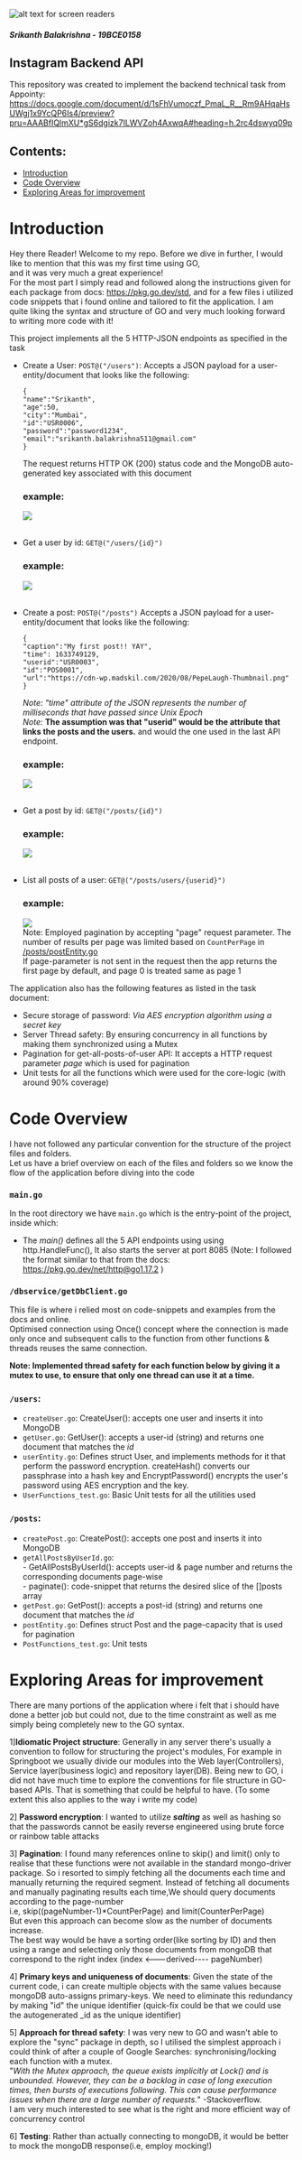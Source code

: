 ![alt text for screen readers](/img/appointy.png "Text to show on mouseover") 
##### Srikanth Balakrishna - 19BCE0158

## Instagram Backend API
This repository was created to implement the backend technical task from Appointy:
https://docs.google.com/document/d/1sFhVumoczf_PmaL_R__Rm9AHqaHsUWgj1x9YcQP6Is4/preview?pru=AAABfIQlmXU*gS6dgizk7ILWVZoh4AxwqA#heading=h.2rc4dswyq09p
## Contents:
- [Introduction](#introduction)
- [Code Overview](#code-overview)
- [Exploring Areas for improvement](#exploring-areas-for-improvement)


# Introduction
Hey there Reader! Welcome to my repo. Before we dive in further, I would like to mention that this was my first time using GO,   
and it was very much a great experience!   
For the most part I simply read and followed along the instructions given for each package from docs: https://pkg.go.dev/std,
and for a few files i utilized code snippets that i found online and tailored to fit the application.
I am quite liking the syntax and structure of GO and very much looking forward to writing more code with it!     

This project implements all the 5 HTTP-JSON endpoints as specified in the task
 - Create a User: `POST@("/users")`:
    Accepts a JSON payload for a user-entity/document that looks like the following:
    ```
    {
    "name":"Srikanth",
    "age":50,
    "city":"Mumbai",
    "id":"USR0006",
    "password":"password1234",
    "email":"srikanth.balakrishna511@gmail.com"
    }
    ```
    The request returns HTTP OK (200) status code and the MongoDB auto-generated key associated with this document
    ### example:    
    ![](img/createUser.png)<br><br>
    

 - Get a user by id: `GET@("/users/{id}")`
   ### example:     
   ![](img/getUser.png)<br><br>
 - Create a post: `POST@("/posts")`
 Accepts a JSON payload for a user-entity/document that looks like the following:
    ```
    {
    "caption":"My first post!! YAY",
    "time":	1633749129,
    "userid":"USR0003",
    "id":"POS0001",
    "url":"https://cdn-wp.madskil.com/2020/08/PepeLaugh-Thumbnail.png"
    }
    ```
    _Note: "time" attribute of the JSON represents the number of milliseconds that have passed since Unix Epoch_      
    _Note:_ **The assumption was that "userid" would be the attribute that links the posts and the users.** and would the one used in the last API endpoint.    
    ### example:    
    ![](img/createPost.png)<br><br>
 - Get a post by id: `GET@("/posts/{id}")`
    ### example:
    ![](img/getPost.png)<br><br>  
 - List all posts of a user: `GET@("/posts/users/{userid}")`    
    ### example:
    ![](img/getAllPostsByUserId.png)    
    Note: Employed pagination by accepting "page" request parameter. The number of results per page was limited based on `CountPerPage` in [/posts/postEntity.go](/posts/postEntity.go)     
    If page-parameter is not sent in the request then the app returns the first page by default,
    and page 0 is treated same as page 1
    
The application also has the following features as listed in the task document:
 - Secure storage of password:  _Via AES encryption algorithm using a secret key_
 - Server Thread safety: By ensuring concurrency in all functions by making them synchronized using a Mutex
 - Pagination for get-all-posts-of-user API: It accepts a HTTP request parameter _page_ which is used for pagination
 - Unit tests for all the functions which were used for the core-logic (with around 90% coverage)
 
 
# Code Overview
I have not followed any particular convention for the structure of the project files and folders.    
Let us have a brief overview on each of the files and folders so we know the flow of the application before diving into the code
 ### `main.go`
 In the root directory we have `main.go` which is the entry-point of the project, inside which:
 - The _main()_ defines all the 5 API endpoints using using http.HandleFunc(), It also starts the server at port 8085
 (Note: I followed the format similar to that from the docs: https://pkg.go.dev/net/http@go1.17.2 )
 ### `/dbservice/getDbClient.go`
 This file is where i relied most on code-snippets and examples from the docs and online.    
 Optimised connection using Once() concept where the connection is made only once and subsequent calls to the function from other functions & threads reuses the same connection.      
    
**Note: Implemented thread safety for each function below by giving it a mutex to use, to ensure that only one thread can use it at a time.**
 ### `/users`:
  - `createUser.go`: CreateUser(): accepts one user and inserts it into MongoDB
  - `getUser.go`: GetUser(): accepts a user-id (string) and returns one document that matches the _id_
  - `userEntity.go`: Defines struct User, and implements methods for it that perform the password encryption. createHash() converts our passphrase into a hash key and EncryptPassword() encrypts the user's password using AES encryption and the key.
  - `UserFunctions_test.go`: Basic Unit tests for all the utilities used
 ### `/posts`:
  - `createPost.go`: CreatePost(): accepts one post and inserts it into MongoDB
  - `getAllPostsByUserId.go`:     
         - GetAllPostsByUserId(): accepts user-id & page number and returns the corresponding documents page-wise      
         - paginate(): code-snippet that returns the desired slice of the []posts array      
  - `getPost.go`: GetPost(): accepts a post-id (string) and returns one document that matches the _id_
  - `postEntity.go`:  Defines struct Post and the page-capacity that is used for pagination
  - `PostFunctions_test.go`: Unit tests


# Exploring Areas for improvement
There are many portions of the application where i felt that i should have done a better job but could not, due to the time constraint as well as me simply being completely new to the GO syntax.   
  
1]**Idiomatic Project structure**: Generally in any server there's usually a convention to follow for structuring the project's modules, For example in Springboot we usually divide our modules into the Web layer(Controllers), Service layer(business logic) and repository layer(DB). Being new to GO, i did not have much time to explore the conventions for file structure in GO-based APIs. That is something that could be helpful to have. (To some extent this also applies to the way i write my code)

2] **Password encryption**: I wanted to utilize _**salting**_ as well as hashing so that the passwords cannot be easily reverse engineered using brute force or rainbow table attacks    

3] **Pagination**: I found many references online to skip() and limit() only to realise that these functions were not available in the standard mongo-driver package.
So i resorted to simply fetching all the documents each time and manually returning the required segment.
Instead of fetching all documents and manually paginating results each time,We should query documents according to the page-number     
i.e, skip((pageNumber-1)*CountPerPage) and limit(CounterPerPage)    
But even this approach can become slow as the number of documents increase.     
The best way would be have a sorting order(like sorting by ID) and then using a range and
selecting only those documents from mongoDB that correspond to the right index (index <---derived---- pageNumber)

4] **Primary keys and uniqueness of documents**: Given the state of the current code, i can create multiple objects with the same values because mongoDB auto-assigns primary-keys. We need to eliminate this redundancy by making "id" the unique identifier (quick-fix could be that we could use the autogenerated _id as the unique identifier)

5] **Approach for thread safety**: I was very new to GO and wasn't able to explore the "sync" package in depth, so I utilised the simplest approach i could think of after a couple of Google Searches: synchronising/locking each function with a mutex.    
"_With the Mutex approach, the queue exists implicitly at Lock() and is unbounded. However, they can be a backlog in case of long execution times, then bursts of executions following. This can cause performance issues when there are a large number of requests._" -Stackoverflow.  
I am very much interested to see what is the right and more efficient way of concurrency control

6] **Testing**: Rather than actually connecting to mongoDB, it would be better to mock the mongoDB response(i.e, employ mocking!)


